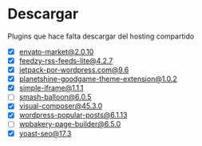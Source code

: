 # Descargar

Plugins que hace falta descargar del hosting compartido

- [x] envato-market@2.0.10
- [x] feedzy-rss-feeds-lite@4.2.7
- [x] jetpack-por-wordpress.com@9.6
- [x] planetshine-goodgame-theme-extension@1.0.2
- [x] simple-iframe@1.1.1
- [ ] smash-balloon@6.0.5
- [x] visual-composer@45.3.0
- [x] wordpress-popular-posts@6.1.13
- [ ] wpbakery-page-builder@6.5.0
- [x] yoast-seo@17.3